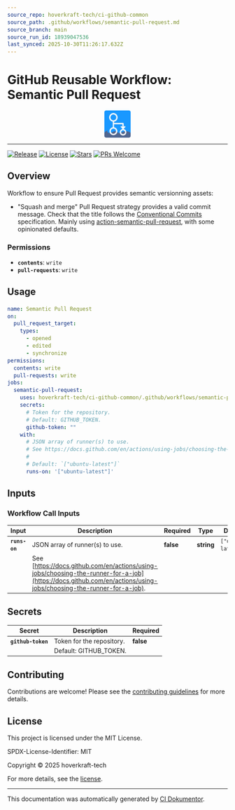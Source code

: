 ```yaml
---
source_repo: hoverkraft-tech/ci-github-common
source_path: .github/workflows/semantic-pull-request.md
source_branch: main
source_run_id: 18939047536
last_synced: 2025-10-30T11:26:17.632Z
---
```


<!-- header:start -->

# GitHub Reusable Workflow: Semantic Pull Request

<div align="center">
  <img src="../logo.svg" width="60px" align="center" alt="Semantic Pull Request" />
</div>

---

<!-- header:end -->

<!-- badges:start -->

[![Release](https://img.shields.io/github/v/release/hoverkraft-tech/ci-github-common)](https://github.com/hoverkraft-tech/ci-github-common/releases)
[![License](https://img.shields.io/github/license/hoverkraft-tech/ci-github-common)](http://choosealicense.com/licenses/mit/)
[![Stars](https://img.shields.io/github/stars/hoverkraft-tech/ci-github-common?style=social)](https://img.shields.io/github/stars/hoverkraft-tech/ci-github-common?style=social)
[![PRs Welcome](https://img.shields.io/badge/PRs-welcome-brightgreen.svg)](https://github.com/hoverkraft-tech/ci-github-common/blob/main/CONTRIBUTING.md)

<!-- badges:end -->

<!-- overview:start -->

## Overview

Workflow to ensure Pull Request provides semantic versionning assets:

- "Squash and merge" Pull Request strategy provides a valid commit message.
  Check that the title follows the [Conventional Commits](https://www.conventionalcommits.org/en/v1.0.0/) specification.
  Mainly using [action-semantic-pull-request](https://github.com/amannn/action-semantic-pull-request#installation), with some opinionated defaults.

### Permissions

- **`contents`**: `write`
- **`pull-requests`**: `write`

<!-- overview:end -->

<!-- usage:start -->

## Usage

```yaml
name: Semantic Pull Request
on:
  pull_request_target:
    types:
      - opened
      - edited
      - synchronize
permissions:
  contents: write
  pull-requests: write
jobs:
  semantic-pull-request:
    uses: hoverkraft-tech/ci-github-common/.github/workflows/semantic-pull-request.yml@b7dd413209df265bef8d7eb0efb117eaabc684c4 # 0.27.0
    secrets:
      # Token for the repository.
      # Default: GITHUB_TOKEN.
      github-token: ""
    with:
      # JSON array of runner(s) to use.
      # See https://docs.github.com/en/actions/using-jobs/choosing-the-runner-for-a-job.
      #
      # Default: `["ubuntu-latest"]`
      runs-on: '["ubuntu-latest"]'
```

<!-- usage:end -->

<!-- inputs:start -->

## Inputs

### Workflow Call Inputs

| **Input**     | **Description**                                                                    | **Required** | **Type**   | **Default**         |
| ------------- | ---------------------------------------------------------------------------------- | ------------ | ---------- | ------------------- |
| **`runs-on`** | JSON array of runner(s) to use.                                                    | **false**    | **string** | `["ubuntu-latest"]` |
|               | See [https://docs.github.com/en/actions/using-jobs/choosing-the-runner-for-a-job](https://docs.github.com/en/actions/using-jobs/choosing-the-runner-for-a-job). |              |            |                     |

<!-- inputs:end -->

<!-- secrets:start -->

## Secrets

| **Secret**         | **Description**           | **Required** |
| ------------------ | ------------------------- | ------------ |
| **`github-token`** | Token for the repository. | **false**    |
|                    | Default: GITHUB_TOKEN.    |              |

<!-- secrets:end -->

<!-- outputs:start -->
<!-- outputs:end -->

<!-- examples:start -->
<!-- examples:end -->

<!--
// jscpd:ignore-start
-->

<!-- contributing:start -->

## Contributing

Contributions are welcome! Please see the [contributing guidelines](https://github.com/hoverkraft-tech/ci-github-common/blob/main/CONTRIBUTING.md) for more details.

<!-- contributing:end -->

<!-- security:start -->
<!-- security:end -->

<!-- license:start -->

## License

This project is licensed under the MIT License.

SPDX-License-Identifier: MIT

Copyright © 2025 hoverkraft-tech

For more details, see the [license](http://choosealicense.com/licenses/mit/).

<!-- license:end -->

<!-- generated:start -->

---

This documentation was automatically generated by [CI Dokumentor](https://github.com/hoverkraft-tech/ci-dokumentor).

<!-- generated:end -->

<!--
// jscpd:ignore-end
-->
